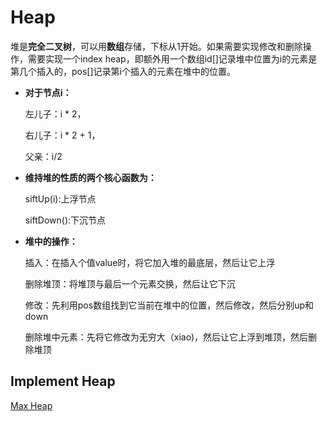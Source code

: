 # Heap
堆是**完全二叉树**，可以用**数组**存储，下标从1开始。如果需要实现修改和删除操作，需要实现一个index heap，即额外用一个数组id[]记录堆中位置为i的元素是第几个插入的，pos[]记录第i个插入的元素在堆中的位置。
* **对于节点i：**

  左儿子：i * 2，

  右儿子：i * 2 + 1，

  父亲：i/2

* **维持堆的性质的两个核心函数为：**

  siftUp(i):上浮节点

  siftDown():下沉节点

* **堆中的操作：**

  插入：在插入个值value时，将它加入堆的最底层，然后让它上浮

  删除堆顶：将堆顶与最后一个元素交换，然后让它下沉

  修改：先利用pos数组找到它当前在堆中的位置，然后修改，然后分别up和down

  删除堆中元素：先将它修改为无穷大（xiao)，然后让它上浮到堆顶，然后删除堆顶

## Implement Heap
[Max Heap](https://github.com/Sophie1797/AlgorithmLearningNote/blob/master/src/AlgorithmNote/AlgorithmNote/Heap/MaxHeap.cs)

